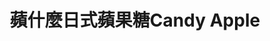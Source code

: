 ---
title: "蘋什麼日式蘋果糖Candy Apple"
description: "蘋什麼日式蘋果糖Candy Apple"
layout: shop
keywords:
  - 美食競賽
  - 台灣美食
  - 美食精選
datePublished: "2025-06-30"
dateModified: "2025-07-07"
city: "高雄市"
district: "左營區"
address: "高雄市左營區裕誠路154號右邊第十四格中間段面對夜市右邊開始算第三排"
phone: "0939554312"
geo: "22.665909784448743, 120.299856339183"
google_map: "https://maps.app.goo.gl/8PqsdDRr95J1yEW4A"
footinder: "https://footinder.com.tw/%E9%AB%98%E9%9B%84%E5%B8%82%E5%B7%A6%E7%87%9F%E5%8D%80/362053/"
official: "https://www.instagram.com/sweet_candy_apple_"
award:
  - name: "夜市王"
    year: "2024"
    entries:
      - nightMarket: "瑞豐夜市"
        food_type: "甜點"
        rank: "第七名"

---